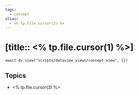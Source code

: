 ```yaml
---
tags:
  - concept
alias: 
  - <% tp.file.cursor(2) %>
---
```


# [title:: <% tp.file.cursor(1) %>]

```dataviewjs
await dv.view("scripts/dataview_views/concept_view", {})
```

## Topics

- <% tp.file.cursor(3) %>
